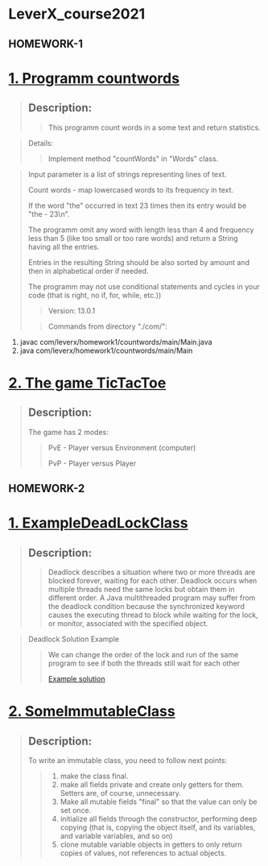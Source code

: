 # LeverX_course2021

## HOMEWORK-1

# [1. Programm countwords](https://github.com/lipik75/LeverX_course2021/tree/master/src/main/java/com/leverx/homework1/countwords)

> ## Description:
>>This programm count words in a some text and return statistics.

>Details:
>>Implement  method "countWords" in "Words" class.

>Input parameter is a list of strings representing lines of text.
>
>Count words - map lowercased words to its frequency in text.
>
>If the word "the" occurred in text 23 times then its entry would be "the - 23\n".
>
>The programm omit any word with length less than 4 and frequency less than 5 (like too small or too rare words) and return a String having all the entries.
>
>Entries in the resulting String should be also sorted by amount and then in alphabetical order if needed.
>
>The programm may not use conditional statements and cycles in your code (that is right, no if, for, while, etc.))
>
>>Version: 13.0.1
>
>>Commands from directory "./com/":
1) javac com/leverx/homework1/countwords/main/Main.java
2) java com/leverx/homework1/countwords/main/Main



# [2. The game TicTacToe](https://github.com/lipik75/LeverX_course2021/tree/master/src/main/java/com/leverx/homework1/game)
> ## Description:
> 
>The game has 2 modes:
>>
>>PvE - Player versus Environment (computer)
>>
>>PvP - Player versus Player
>>



## HOMEWORK-2

# [1. ExampleDeadLockClass](https://github.com/lipik75/LeverX_course2021/blob/master/src/main/java/com/leverx/homework2/deadlock/ExampleDeadLockClass.java)
>## Description:
>>Deadlock describes a situation where two or more threads are blocked forever, waiting for each other. 
>>Deadlock occurs when multiple threads need the same locks but obtain them in different order. 
>>A Java multithreaded program may suffer from the deadlock condition because the synchronized keyword causes the executing thread to block while waiting for the lock, or monitor, associated with the specified object.

> Deadlock Solution Example
>> We can change the order of the lock and run of the same program to see if both the threads still wait for each other
>> 
>> [Example solution](https://github.com/lipik75/LeverX_course2021/blob/master/src/main/java/com/leverx/homework2/deadlock/SolutionForDeadLock.java)
>> 

# [2. SomeImmutableClass](https://github.com/lipik75/LeverX_course2021/blob/master/src/main/java/com/leverx/homework2/immutable/SomeImmutableClass.java)
>## Description:
>
>To write an immutable class, you need to follow next points:
>>1. make the class final.
>>2. make all fields private and create only getters for them. Setters are, of course, unnecessary.
>>3. Make all mutable fields "final" so that the value can only be set once.
>>4. initialize all fields through the constructor, performing deep copying (that is, copying the object itself, and its variables, and variable variables, and so on)
>>5. clone mutable variable objects in getters to only return copies of values, not references to actual objects.

